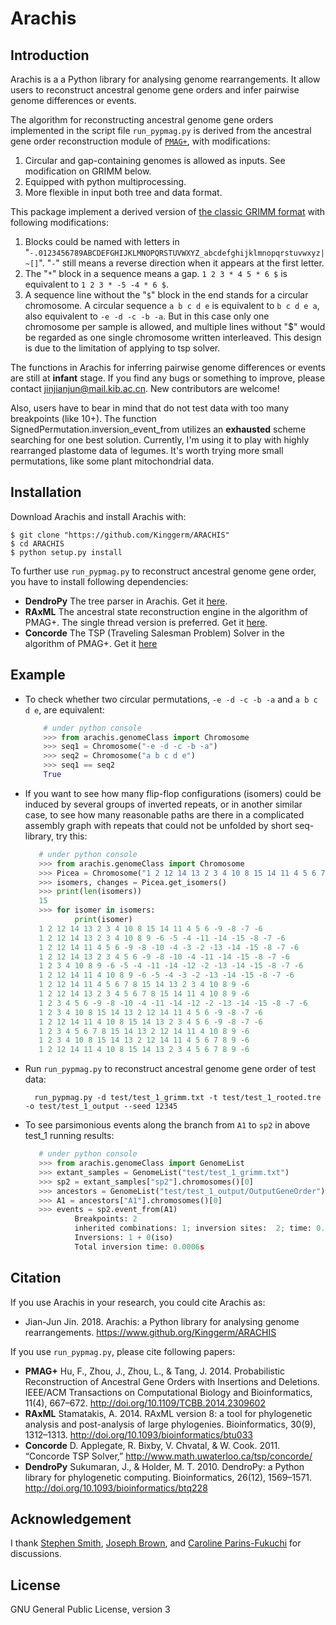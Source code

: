 # Arachis

## Introduction

Arachis is a a Python library for analysing genome rearrangements. It allow users to reconstruct ancestral genome 
gene orders and infer pairwise genome differences or events.

The algorithm for reconstructing ancestral genome gene orders implemented in the script file `run_pypmag.py`
is derived from the ancestral gene order reconstruction module of <a href="#PMAG">`PMAG+`</a>, with modifications:

1. Circular and gap-containing genomes is allowed as inputs. See modification on GRIMM below.
2. Equipped with python multiprocessing.
3. More flexible in input both tree and data format.

This package implement a derived version of [the classic GRIMM format](http://grimm.ucsd.edu/GRIMM/grimm_instr.html) 
with following modifications:
1. Blocks could be named with letters in "`-.0123456789ABCDEFGHIJKLMNOPQRSTUVWXYZ_abcdefghijklmnopqrstuvwxyz|~[]`". 
"`-`" still means a reverse direction when it appears at the first letter.
2. The "`*`" block in a sequence means a gap. `1 2 3 * 4 5 * 6 $` is equivalent to `1 2 3 * -5 -4 * 6 $`.
3. A sequence line without the "`$`" block in the end stands for a circular chromosome. A circular sequence
`a b c d e` is equivalent to `b c d e a`, also equivalent to `-e -d -c -b -a`. But in this case only 
one chromosome per sample is allowed, and multiple lines without "$" would be regarded as one single chromosome 
written interleaved. This design is due to the limitation of applying to tsp solver.

The functions in Arachis for inferring pairwise genome differences or events are still at <b>infant</b> stage. 
If you find any bugs or something to improve, please contact 
[jinjianjun@mail.kib.ac.cn](mailto:jinjianjun@mail.kib.ac.cn). New contributors are welcome!

Also, users have to bear in mind that do not test data with too many breakpoints (like 10+).
The function SignedPermutation.inversion_event_from utilizes an <b>exhausted</b> 
scheme searching for one best solution. Currently, I'm using it to play with highly rearranged plastome data of legumes.
It's worth trying more small permutations, like some plant mitochondrial data.

## Installation

Download Arachis and install Arachis with:

    $ git clone "https://github.com/Kinggerm/ARACHIS"
    $ cd ARACHIS
    $ python setup.py install

To further use `run_pypmag.py` to reconstruct ancestral genome gene order, you have to install following dependencies:

* <b>DendroPy</b> The tree parser in Arachis. Get it [here](https://www.dendropy.org/#installing).
* <b>RAxML</b> The ancestral state reconstruction engine in the algorithm of PMAG+. 
The single thread version is preferred. Get it [here](https://github.com/stamatak/standard-RAxML).
* <b>Concorde</b> The TSP (Traveling Salesman Problem) Solver in the algorithm of PMAG+. 
Get it [here](http://www.math.uwaterloo.ca/tsp/concorde/downloads/downloads.htm)

## Example

* To check whether two circular permutations, `-e -d -c -b -a` and `a b c d e`, are equivalent:

    ```py
        # under python console
        >>> from arachis.genomeClass import Chromosome
        >>> seq1 = Chromosome("-e -d -c -b -a")
        >>> seq2 = Chromosome("a b c d e")
        >>> seq1 == seq2
        True
    ```

* If you want to see how many flip-flop configurations (isomers) could be induced by several groups of inverted repeats, 
or in another similar case, to see how many reasonable paths are there in a complicated assembly graph with repeats that
could not be unfolded by short seq-library, try this:
 
     ```py
        # under python console
        >>> from arachis.genomeClass import Chromosome
        >>> Picea = Chromosome("1 2 12 14 13 2 3 4 10 8 15 14 11 4 5 6 7 8 9 -6")
        >>> isomers, changes = Picea.get_isomers()
        >>> print(len(isomers))
        15
        >>> for isomer in isomers:
                print(isomer)
        1 2 12 14 13 2 3 4 10 8 15 14 11 4 5 6 -9 -8 -7 -6
        1 2 12 14 13 2 3 4 10 8 9 -6 -5 -4 -11 -14 -15 -8 -7 -6
        1 2 12 14 11 4 5 6 -9 -8 -10 -4 -3 -2 -13 -14 -15 -8 -7 -6
        1 2 12 14 13 2 3 4 5 6 -9 -8 -10 -4 -11 -14 -15 -8 -7 -6
        1 2 3 4 10 8 9 -6 -5 -4 -11 -14 -12 -2 -13 -14 -15 -8 -7 -6
        1 2 12 14 11 4 10 8 9 -6 -5 -4 -3 -2 -13 -14 -15 -8 -7 -6
        1 2 12 14 11 4 5 6 7 8 15 14 13 2 3 4 10 8 9 -6
        1 2 12 14 13 2 3 4 5 6 7 8 15 14 11 4 10 8 9 -6
        1 2 3 4 5 6 -9 -8 -10 -4 -11 -14 -12 -2 -13 -14 -15 -8 -7 -6
        1 2 3 4 10 8 15 14 13 2 12 14 11 4 5 6 -9 -8 -7 -6
        1 2 12 14 11 4 10 8 15 14 13 2 3 4 5 6 -9 -8 -7 -6
        1 2 3 4 5 6 7 8 15 14 13 2 12 14 11 4 10 8 9 -6
        1 2 3 4 10 8 15 14 13 2 12 14 11 4 5 6 7 8 9 -6
        1 2 12 14 11 4 10 8 15 14 13 2 3 4 5 6 7 8 9 -6
    ```

* Run `run_pypmag.py` to reconstruct ancestral genome gene order of test data:

        run_pypmag.py -d test/test_1_grimm.txt -t test/test_1_rooted.tre -o test/test_1_output --seed 12345
    
* To see parsimonious events along the branch from `A1` to `sp2` in above test_1 running results:

     ```py
        # under python console
        >>> from arachis.genomeClass import GenomeList
        >>> extant_samples = GenomeList("test/test_1_grimm.txt")
        >>> sp2 = extant_samples["sp2"].chromosomes()[0]
        >>> ancestors = GenomeList("test/test_1_output/OutputGeneOrder")
        >>> A1 = ancestors["A1"].chromosomes()[0]
        >>> events = sp2.event_from(A1)
                Breakpoints: 2
                inherited combinations: 1; inversion sites:  2; time: 0.0002s; memory: 0.01G
                Inversions: 1 + 0(iso)
                Total inversion time: 0.0006s
     ```

## Citation

If you use Arachis in your research, you could cite Arachis as:
* Jian-Jun Jin. 2018. Arachis: a Python library for analysing genome rearrangements. https://www.github.org/Kinggerm/ARACHIS

If you use `run_pypmag.py`, please cite following papers:
<div id="PMAG"></div>

* <b>PMAG+</b> Hu, F., Zhou, J., Zhou, L., & Tang, J. 2014. Probabilistic Reconstruction of Ancestral Gene Orders with Insertions and Deletions. IEEE/ACM Transactions on Computational Biology and Bioinformatics, 11(4), 667–672. <http://doi.org/10.1109/TCBB.2014.2309602>
* <b>RAxML</b> Stamatakis, A. 2014. RAxML version 8: a tool for phylogenetic analysis and post-analysis of large phylogenies. Bioinformatics, 30(9), 1312–1313. <http://doi.org/10.1093/bioinformatics/btu033>
* <b>Concorde</b> D. Applegate, R. Bixby, V. Chvatal, & W. Cook. 2011. “Concorde TSP Solver,” http://www.math.uwaterloo.ca/tsp/concorde/
* <b>DendroPy</b> Sukumaran, J., & Holder, M. T. 2010. DendroPy: a Python library for phylogenetic computing. Bioinformatics, 26(12), 1569–1571. <http://doi.org/10.1093/bioinformatics/btq228>

## Acknowledgement

I thank [Stephen Smith](https://github.com/blackrim), [Joseph Brown](https://github.com/josephwb), and [Caroline Parins-Fukuchi](https://github.com/carolinetomo) for discussions.

## License
GNU General Public License, version 3